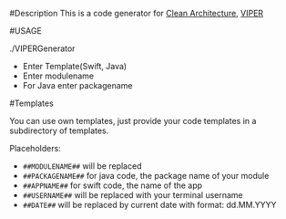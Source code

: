 #Description
This is a code generator for [Clean Architecture](https://blog.8thlight.com/uncle-bob/2012/08/13/the-clean-architecture.html), [VIPER](https://www.objc.io/issues/13-architecture/viper/)

#USAGE

./VIPERGenerator

- Enter Template(Swift, Java)
- Enter modulename
- For Java enter packagename

#Templates

You can use own templates, just provide your code templates in a subdirectory of templates.

Placeholders:
- `##MODULENAME##` will be replaced
- `##PACKAGENAME##` for java code, the package name of your module
- `##APPNAME##` for swift code, the name of the app
- `##USERNAME##` will be replaced with your terminal username
- `##DATE##` will be replaced by current date with format: dd.MM.YYYY
